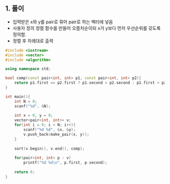 ## 1. 풀이
  - 입력받은 x와 y를 pair로 묶어 pair로 하는 벡터에 넣음
  - 사용자 정의 정렬 함수를 만들어 오름차순이되 x가 y보다 먼저 우선순위를 갖도록 정의함.
  - 정렬 후 차례대로 출력
  
```c++
#include <iostream>
#include <vector>
#include <algorithm>

using namespace std;

bool comp(const pair<int, int> p1, const pair<int, int> p2){
    return p1.first == p2.first ? p1.second < p2.second : p1.first < p2.first;
}

int main(){
    int N = 0;
    scanf("%d", &N);
    
    int x = 0, y = 0;
    vector<pair<int, int>> v;
    for(int i = 0; i < N; i++){
        scanf("%d %d", &x, &y);
        v.push_back(make_pair(x, y));
    }
    
    sort(v.begin(), v.end(), comp);
    
    for(pair<int, int> p : v)
        printf("%d %d\n", p.first, p.second);
    
    return 0;
}
```
